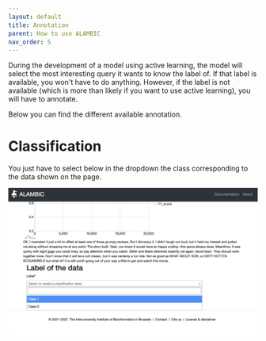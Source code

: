 ```yaml
---
layout: default 
title: Annotation
parent: How to use ALAMBIC 
nav_order: 5
---
```


During the development of a model using active learning, the model will select the most interesting query it wants to know the label of. If that label is available, you won't have to do anything. However, if the label is not available (which is more than likely if you want to use active learning), you will have to annotate.

Below you can find the different available annotation.

# Classification
You just have to select below in the dropdown the class corresponding to the data shown on the page.

![](../assets/images/annotation_classification.png)